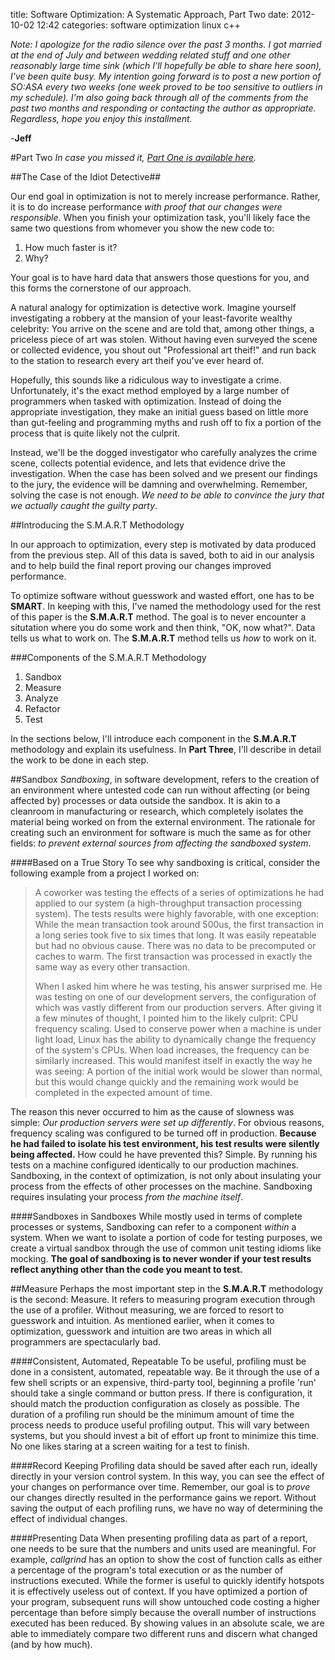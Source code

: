 title: Software Optimization: A Systematic Approach, Part Two
date: 2012-10-02 12:42
categories: software optimization linux c++


*Note: I apologize for the radio silence over the past 3 months. I got married at
the end of July and between wedding related stuff and one other reasonably large
time sink (which I'll hopefully be able to share here soon), I've been quite busy. 
My intention going forward is to post a new portion of SO:ASA every two weeks (one week proved 
to be too sensitive to outliers in my schedule). I'm also going back through 
all of the comments from the past two months and responding or contacting 
the author as appropriate. Regardless, hope you enjoy this installment.*

-**Jeff**

#Part Two
*In case you missed it, [Part One is available here](http://www.jeffknupp.com/blog/2012/07/10/software-optimization-a-systematic-approach/).*

##The Case of the Idiot Detective##

Our end goal in optimization is not to merely increase performance. Rather, it is to do increase performance *with proof that our changes were responsible*. When you finish your optimization task, you'll likely face the same two questions from whomever you show the new code to: 

1. How much faster is it?
2. Why?

Your goal is to have hard data that answers those questions for you, and this forms the cornerstone of our approach. 

A natural analogy for optimization is detective work. Imagine yourself investigating a robbery at the mansion of your least-favorite wealthy celebrity: You arrive on the scene and are told that, among other things, a priceless piece of art was stolen. Without having even surveyed the scene or collected evidence, you shout out "Professional art theif!" and run back to the station to research every art theif you've ever heard of.

Hopefully, this sounds like a ridiculous way to investigate a crime. Unfortunately, it's the exact method employed by a large number of programmers when tasked with optimization. Instead of doing the appropriate investigation, they make an initial guess based on little more than gut-feeling and programming myths and rush off to fix a portion of the process that is quite likely not the culprit.

Instead, we'll be the dogged investigator who carefully analyzes the crime scene, collects potential evidence, and lets that evidence drive the investigation. When the case has been solved and we present our findings to the jury, the evidence will be damning and overwhelming. Remember, solving the case is not enough. *We need to be able to convince the jury that we actually caught the guilty party*.

##Introducing the S.M.A.R.T Methodology

In our approach to optimization, every step is motivated by data produced from the previous step. All of this data is saved, both to aid in our analysis and to help build the final report proving our changes improved performance.

To optimize software without guesswork and wasted effort, one has to be 
**SMART**. In keeping with this, I've named the methodology used for the 
rest of this paper is the **S.M.A.R.T** method. The goal is to never encounter a 
situtation where you do some work and then think, "OK, now what?". Data
tells us what to work on. The **S.M.A.R.T** method tells us *how* to work 
on it.

<!--more-->

###Components of the S.M.A.R.T Methodology

1. Sandbox
1. Measure
1. Analyze
1. Refactor
1. Test

In the sections below, I'll introduce each component in the **S.M.A.R.T**
methodology and explain its usefulness. In **Part Three**, I'll describe in detail 
the work to be done in each step.

##Sandbox
*Sandboxing*, in software development, refers to the creation of an environment
where untested code can run without affecting (or being affected by) processes
or data outside the sandbox. It is akin to a cleanroom in manufacturing or
research, which completely isolates the material being worked on from the
external environment. The rationale for creating such an environment for
software is much the same as for other fields: *to prevent external sources from
affecting the sandboxed system*.

####Based on a True Story
To see why sandboxing is critical, consider the following example from a project
I worked on:
    
> A coworker was testing the effects of a series of optimizations he had
> applied to our system (a high-throughput transaction processing system).
> The tests results were highly favorable, with one exception: While the
> mean transaction took around 500us, the first transaction in a long series 
> took five to six times that long. It was easily repeatable but had no obvious
> cause. There was no data to be precomputed or caches to warm. The first
> transaction was processed in exactly the same way as every other transaction.
> 
> When I asked him where he was testing, his answer surprised me. He was testing
> on one of our development servers, the configuration of which was vastly
> different from our production servers. After giving it a few minutes of
> thought, I pointed him to the likely culprit: CPU frequency scaling. Used to
> conserve power when a machine is under light load, Linux has the ability to
> dynamically change the frequency of the system's CPUs. When load increases,
> the frequency can be similarly increased. This would manifest itself in
> exactly the way he was seeing: A portion of the initial work would be slower
> than normal, but this would change quickly and the remaining work would be
> completed in the expected amount of time.

The reason this never occurred to him as the cause of slowness was simple: *Our
production servers were set up differently*. For obvious reasons, frequency scaling was
configured to be turned off in production. **Because he had failed to isolate
his test environment, his test results were silently being affected.** How could
he have prevented this? Simple. By running his tests on a machine
configured identically to our production machines. Sandboxing, in the context of
optimization, is not only about insulating your process from the effects of other 
processes on the machine. Sandboxing requires insulating your process *from the
machine itself*.

####Sandboxes in Sandboxes
While mostly used in terms of complete processes or systems, Sandboxing can
refer to a component *within* a system. When we want to isolate a portion of
code for testing purposes, we create a virtual sandbox through the use of common
unit testing idioms like mocking. **The goal of sandboxing is to never wonder if 
your test results reflect anything other than the code you meant to test.**

##Measure
Perhaps the most important step in the **S.M.A.R.T** methodology is the second:
Measure. It refers to measuring program execution through the use of a profiler.
Without measuring, we are forced to resort to guesswork and intuition. As
mentioned earlier, when it comes to optimization, guesswork and intuition are
two areas in which all programmers are spectacularly bad.

####Consistent, Automated, Repeatable
To be useful, profiling must be done in a consistent, automated, repeatable way.
Be it through the use of a few shell scripts or an expensive, third-party tool,
beginning a profile 'run' should take a single command or button press. If there
is configuration, it should match the production configuration as closely as
possible. The duration of a profiling run should be the minimum amount of time
the process needs to produce useful profiling output. This will vary between systems, 
but you should invest a bit of effort up front to minimize this time. 
No one likes staring at a screen waiting for a test to finish.

####Record Keeping
Profiling data should be saved after each run, ideally directly in your version
control system. In this way, you can see the effect of your changes on
performance over time. Remember, our goal is to *prove* our changes
directly resulted in the performance gains we report. Without saving the output
of each profiling runs, we have no way of determining the effect of individual 
changes.

####Presenting Data
When presenting profiling data as part of a report, one needs to be sure that
the numbers and units used are meaningful. For example, *callgrind* has an
option to show the cost of function calls as either a percentage of the
program's total execution or as the number of instructions executed. While the
former is useful to quickly identify hotspots it is effectively useless out of
context. If you have optimized a portion of your program, subsequent runs will
show untouched code costing a higher percentage than before simply because the
overall number of instructions executed has been reduced. By showing values in 
an absolute scale, we are able to immediately compare two different runs and 
discern what changed (and by how much).
